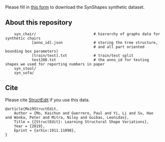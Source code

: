 Please fill in [this form](https://docs.google.com/forms/d/e/1FAIpQLSc9g2XEGMY-etdlCcy4p6ZQ4nNStaERV-ivehGYzn-FLhvBpg/viewform?usp=sf_link) to download the SynShapes synthetic dataset.

## About this repository

```
    syn_chair/                          # hierarchy of graphs data for synthetic chairs
            [anno_id].json              # storing the tree structure, 
                                        # and all part oriented bounding box parameters)
            [train/test].txt            # train/test split
            test200.txt                 # the anno_id for testing shapes we used for reporting numbers in paper
    syn_stool/
    syn_sofa/
``` 

## Cite

Please cite [StructEdit](https://cs.stanford.edu/~kaichun/structedit/) if you use this data.

    @article{Mo19StructEdit,
        Author = {Mo, Kaichun and Guerrero, Paul and Yi, Li and Su, Hao and Wonka, Peter and Mitra, Niloy and Guibas, Leonidas},
        Title = {{StructEdit}: Learning Structural Shape Variations},
        Year = {2019},
        Eprint = {arXiv:1911.11098},
    }

